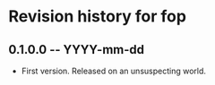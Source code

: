 # Revision history for fop

## 0.1.0.0 -- YYYY-mm-dd

* First version. Released on an unsuspecting world.
